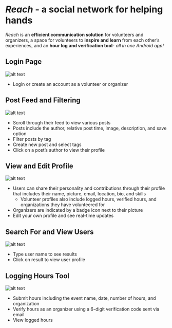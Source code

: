 # *Reach* - a social network for helping hands
 *Reach* is an **efficient communication solution** for volunteers and organizers, a space for volunteers to **inspire and learn** from each other’s experiences, and an **hour log and verification tool**- *all in one Android app!*

## Login Page
![alt text](https://github.com/hyma200/VirtualVolunteer/blob/main/util/reach_login.gif)
- Login or create an account as a volunteer or organizer

## Post Feed and Filtering
![alt text](https://github.com/hyma200/VirtualVolunteer/blob/main/util/reach_home.gif)
- Scroll through their feed to view various posts
- Posts include the author, relative post time, image, description, and save option
- Filter posts by tag
- Create new post and select tags
- Click on a post’s author to view their profile

## View and Edit Profile
![alt text](https://github.com/hyma200/VirtualVolunteer/blob/main/util/reach_profile.gif)
- Users can share their personality and contributions through their profile that includes their name, picture, email, location, bio, and skills
    - Volunteer profiles also include logged hours, verified hours, and organizations they have volunteered for
- Organizers are indicated by a badge icon next to their picture
- Edit your own profile and see real-time updates

## Search For and View Users
![alt text](https://github.com/hyma200/VirtualVolunteer/blob/main/util/reach_search.gif)
- Type user name to see results
- Click on result to view user profile

## Logging Hours Tool
![alt text](https://github.com/hyma200/VirtualVolunteer/blob/main/util/reach_log.gif)
- Submit hours including the event name, date, number of hours, and organization
- Verify hours as an organizer using a 6-digit verification code sent via email
- View logged hours

